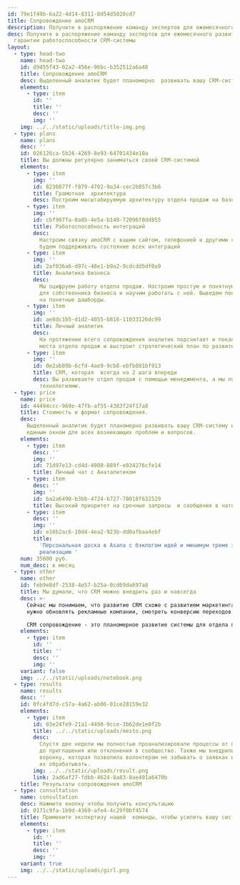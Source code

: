 ```yaml
---
id: 79e1f49b-6a22-4d14-8311-8d54d5028cd7
title: Сопровождение amoCRM
description: Получите в распоряжение команду экспертов для ежемесячного развития CRM
desc: Получите в распоряжение команду экспертов для ежемесячного развития и
  гарантии работоспособности CRM-системы
layout:
  - type: head-two
    name: head-two
    id: d9455f43-02a2-456e-96bc-b352512a6a48
    title: Сопровождение amoCRM
    desc: Выделенный аналитик будет планомерно  развивать вашу CRM-систему
    elements:
      - type: item
        id: ''
        title: ''
        desc: ''
        img: ''
    img: ../../static/uploads/title-img.png
  - type: plans
    name: plans
    desc: ''
    id: 026126ca-5b26-4269-8e93-64701434e10a
    title: Вы должны регулярно заниматься своей CRM-системой
    elements:
      - type: item
        img: ''
        id: 8236077f-f879-4702-9a34-cec2b057c3b6
        title: Грамотная  архитектура
        desc: Построим масштабируемую архитектуру отдела продаж на базе amoCRM
      - type: item
        img: ''
        id: cbf907fa-8a8b-4e5a-b140-72096f0dd855
        title: Работоспособность интеграций
        desc:
          Настроим связку amoCRM с вашим сайтом, телефонией и другими сервисами и
          будем поддерживать состояние всех интеграций
      - type: item
        img: ''
        id: 2af036a6-d97c-48e1-b9a2-9cdcdd5df0a9
        title: Аналитика бизнеса
        desc:
          Мы оцифруем работу отдела продаж. Настроим простую и понятную аналитику
          для собственника бизнеса и научим работать с ней. Выведем показатели
          на понятные дашборды.
      - type: item
        img: ''
        id: ae8dc1b5-d1d2-4055-b816-11033126dc99
        title: Личный аналитик
        desc:
          На протяжении всего сопровождения аналитик подсчитает и покажет слабые
          места отдела продаж и выстроит стратегический план по развитию.
      - type: item
        img: ''
        id: 0e2ab89b-6cfd-4ae9-9cb8-ebfb881bf913
        title: CRM, которая  всегда на 2 шага впереди
        desc: Вы развиваете отдел продаж с помощью менеджмента, а мы подкрепляем
          технологиями.
  - type: price
    name: price
    id: 44494ccc-969e-47fb-af55-4383f24f17a8
    title: Стоимость и формат сопровождения.
    desc:
      Выделенный аналитик будет планомерно развивать вашу CRM-систему и станет
      единым окном для всех возникающих проблем и вопросов.
    elements:
      - type: item
        desc: ''
        img: ''
        id: 71d97e13-cd4d-4980-889f-e034276cfe14
        title: Личный чат с Анаталитиком
      - type: item
        desc: ''
        img: ''
        id: ba2a6490-b3bb-4724-b727-78018f632529
        title: Высокий приоритет на срочные запросы  и сообщения в чате
      - type: item
        desc: ''
        img: ''
        id: e16b2ac6-10d4-4ea2-923b-dd0afbaa4ebf
        title:
          'Персональная доска в Asana с бэклогом идей и минимум тремя задачами на
          реализацию '
    num: 35000 руб.
    num_desc: в месяц
  - type: other
    name: other
    id: feb9e8df-2538-4e57-b25a-0cd69da697a8
    title: Мы думали, что CRM можно внедрить раз и навсегда
    desc: >-
      Сейчас мы понимаем, что развитие CRM схоже с развитием маркетинга, всегда
      нужно обновлять рекламные компании, смотреть конверсию переходов. 

      CRM сопровождение - это планомерное развитие системы для отдела продаж.
    elements:
      - type: item
        id: ''
        title: ''
        desc: ''
        img: ''
    variant: false
    img: ../../static/uploads/notebook.png
  - type: results
    name: results
    desc: ''
    id: 0fc4fd7d-c57a-4a62-ab06-01ce28159e32
    elements:
      - type: item
        id: 03e24fe9-21a1-4490-9cce-3b62de1e0f2b
        title: ../../static/uploads/mesto.png
        desc:
          Спустя две недели мы полностью проанализировали процессы от прихода анкеты
          до приглашения или отклонения в сообщество. Также мы внедрили цифровую
          воронку, которая позволила волонтерам не забывать о заявках и вовремя
          их обрабатывать.
        img: ../../static/uploads/result.png
        link: 2ad6af27-fdbb-4624-8a83-8ae491a6470b
    title: Результаты сопровождения amoCRM
  - type: consultation
    name: consultation
    desc: Нажмите кнопку чтобы получить консультацию
    id: 0171c9fa-1b9d-4369-afe4-4c29f0bf4574
    title: Примените экспертизу нашей  команды, чтобы усилить вашу системы
    elements:
      - type: item
        id: ''
        title: ''
        desc: ''
        img: ''
    variant: true
    img: ../../static/uploads/girl.png
---
```

